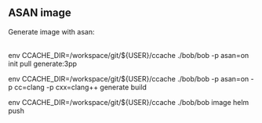 ## ASAN image

Generate image with asan:</br></br>

env CCACHE_DIR=/workspace/git/${USER}/ccache ./bob/bob -p asan=on init pull generate:3pp

env CCACHE_DIR=/workspace/git/${USER}/ccache ./bob/bob -p asan=on -p cc=clang -p cxx=clang++ generate build

env CCACHE_DIR=/workspace/git/${USER}/ccache ./bob/bob image helm push